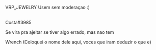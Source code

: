 VRP_JEWELRY Usem sem moderaçao :)

<br> Costa#3985 </br> 

Se vira pra ajeitar se tiver algo errado, mas nao tem


Wrench (Coloquei o nome dele aqui, voces que iram deduzir o que e)

